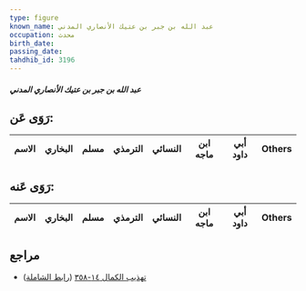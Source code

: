 ```yaml
---
type: figure
known_name: عبد الله بن جبر بن عتيك الأنصاري المدني
occupation: محدث
birth_date:
passing_date:
tahdhib_id: 3196
---
```

##### عبد الله بن جبر بن عتيك الأنصاري المدني

## رَوَى عَن:
| الاسم | البخاري | مسلم | الترمذي | النسائي | ابن ماجه | أبي داود | Others |
| ----- | ------- | ---- | ------- | ------- | -------- | -------- | ------ |
## رَوَى عَنه:
| الاسم | البخاري | مسلم | الترمذي | النسائي | ابن ماجه | أبي داود | Others |
| ----- | ------- | ---- | ------- | ------- | -------- | -------- | ------ |
## مراجع
- [تهذيب الكمال ١٤-٣٥٨](obsidian://open?vault=Tahdhib-al-Kamal&file=Figures/٣١٩٦-عبد%20الله%20بن%20جبر%20بن%20عتيك%20الأنصاري%20المدني) ([رابط الشاملة](https://shamela.ws/book/3722/7286))